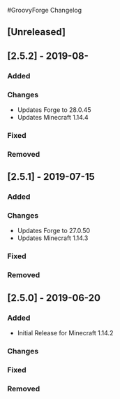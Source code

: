 #GroovyForge Changelog

## [Unreleased]
## [2.5.2] - 2019-08-
### Added
### Changes
- Updates Forge to 28.0.45
- Updates Minecraft 1.14.4
### Fixed
### Removed

## [2.5.1] - 2019-07-15
### Added
### Changes
- Updates Forge to 27.0.50 
- Updates Minecraft 1.14.3
### Fixed
### Removed


## [2.5.0] - 2019-06-20
### Added
- Initial Release for Minecraft 1.14.2
### Changes
### Fixed
### Removed
